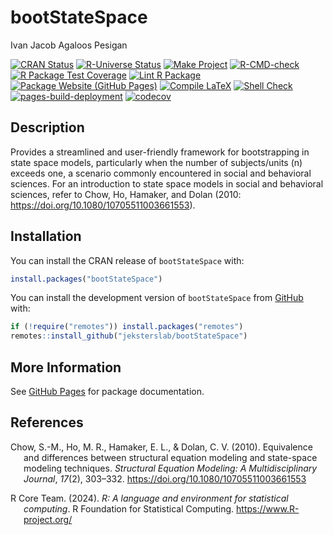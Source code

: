 bootStateSpace
================
Ivan Jacob Agaloos Pesigan

<!-- README.md is generated from .setup/readme/README.Rmd. Please edit that file -->

<!-- badges: start -->

[![CRAN
Status](https://www.r-pkg.org/badges/version/bootStateSpace)](https://cran.r-project.org/package=bootStateSpace)
[![R-Universe
Status](https://jeksterslab.r-universe.dev/badges/bootStateSpace)](https://jeksterslab.r-universe.dev/bootStateSpace)
[![Make
Project](https://github.com/jeksterslab/bootStateSpace/actions/workflows/make.yml/badge.svg)](https://github.com/jeksterslab/bootStateSpace/actions/workflows/make.yml)
[![R-CMD-check](https://github.com/jeksterslab/bootStateSpace/actions/workflows/check-full.yml/badge.svg)](https://github.com/jeksterslab/bootStateSpace/actions/workflows/check-full.yml)
[![R Package Test
Coverage](https://github.com/jeksterslab/bootStateSpace/actions/workflows/test-coverage.yml/badge.svg)](https://github.com/jeksterslab/bootStateSpace/actions/workflows/test-coverage.yml)
[![Lint R
Package](https://github.com/jeksterslab/bootStateSpace/actions/workflows/lint.yml/badge.svg)](https://github.com/jeksterslab/bootStateSpace/actions/workflows/lint.yml)
[![Package Website (GitHub
Pages)](https://github.com/jeksterslab/bootStateSpace/actions/workflows/pkgdown-gh-pages.yml/badge.svg)](https://github.com/jeksterslab/bootStateSpace/actions/workflows/pkgdown-gh-pages.yml)
[![Compile
LaTeX](https://github.com/jeksterslab/bootStateSpace/actions/workflows/latex.yml/badge.svg)](https://github.com/jeksterslab/bootStateSpace/actions/workflows/latex.yml)
[![Shell
Check](https://github.com/jeksterslab/bootStateSpace/actions/workflows/shellcheck.yml/badge.svg)](https://github.com/jeksterslab/bootStateSpace/actions/workflows/shellcheck.yml)
[![pages-build-deployment](https://github.com/jeksterslab/bootStateSpace/actions/workflows/pages/pages-build-deployment/badge.svg)](https://github.com/jeksterslab/bootStateSpace/actions/workflows/pages/pages-build-deployment)
[![codecov](https://codecov.io/gh/jeksterslab/bootStateSpace/branch/main/graph/badge.svg?token=KVLUET3DJ6)](https://codecov.io/gh/jeksterslab/bootStateSpace)
<!-- badges: end -->

## Description

Provides a streamlined and user-friendly framework for bootstrapping in
state space models, particularly when the number of subjects/units (n)
exceeds one, a scenario commonly encountered in social and behavioral
sciences. For an introduction to state space models in social and
behavioral sciences, refer to Chow, Ho, Hamaker, and Dolan (2010:
<https://doi.org/10.1080/10705511003661553>).

## Installation

You can install the CRAN release of `bootStateSpace` with:

``` r
install.packages("bootStateSpace")
```

You can install the development version of `bootStateSpace` from
[GitHub](https://github.com/jeksterslab/bootStateSpace) with:

``` r
if (!require("remotes")) install.packages("remotes")
remotes::install_github("jeksterslab/bootStateSpace")
```

## More Information

See [GitHub Pages](https://jeksterslab.github.io/bootStateSpace) for
package documentation.

## References

<div id="refs" class="references csl-bib-body hanging-indent"
entry-spacing="0" line-spacing="2">

<div id="ref-Chow-Ho-Hamaker-etal-2010" class="csl-entry">

Chow, S.-M., Ho, M. R., Hamaker, E. L., & Dolan, C. V. (2010).
Equivalence and differences between structural equation modeling and
state-space modeling techniques. *Structural Equation Modeling: A
Multidisciplinary Journal*, *17*(2), 303–332.
<https://doi.org/10.1080/10705511003661553>

</div>

<div id="ref-RCoreTeam-2024" class="csl-entry">

R Core Team. (2024). *R: A language and environment for statistical
computing*. R Foundation for Statistical Computing.
<https://www.R-project.org/>

</div>

</div>
